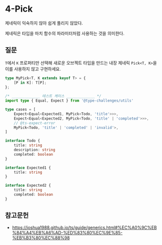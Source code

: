 # 4-Pick

제네릭이 익숙하지 않아 쉽게 풀리지 않았다.

제네릭은 타입을 마치 함수의 파라미터처럼 사용하는 것을 의미한다.

## 질문


`T`에서 `K` 프로퍼티만 선택해 새로운 오브젝트 타입을 만드는 내장 제네릭 `Pick<T, K>`을 이를 사용하지 않고 구현하세요.

```ts
type MyPick<T, K extends keyof T> = {
	[P in K]: T[P];
};
	
/* _____________ 테스트 케이스 _____________ */
import type { Equal, Expect } from '@type-challenges/utils'

type cases = [
	Expect<Equal<Expected1, MyPick<Todo, 'title'>>>,
	Expect<Equal<Expected2, MyPick<Todo, 'title' | 'completed'>>>,
	// @ts-expect-error
	MyPick<Todo, 'title' | 'completed' | 'invalid'>,
]

interface Todo {
	title: string
	description: string
	completed: boolean
}

interface Expected1 {
	title: string
}

interface Expected2 {
	title: string
	completed: boolean
}
```


## 참고문헌

- https://joshua1988.github.io/ts/guide/generics.html#%EC%A0%9C%EB%84%A4%EB%A6%AD-%ED%83%80%EC%9E%85-%EB%B3%80%EC%88%98